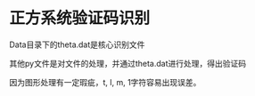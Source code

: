 
正方系统验证码识别
=======
Data目录下的theta.dat是核心识别文件

其他py文件是对文件的处理，并通过theta.dat进行处理，得出验证码

因为图形处理有一定瑕疵，t, l, m, 1字符容易出现误差。
